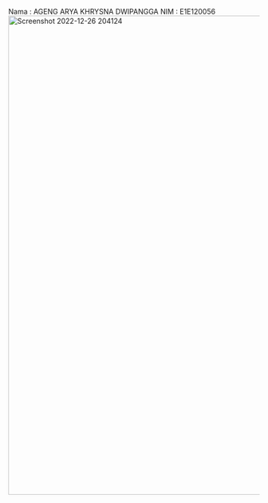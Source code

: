 Nama  : AGENG ARYA KHRYSNA DWIPANGGA
NIM   : E1E120056
<img width="960" alt="Screenshot 2022-12-26 204124" src="https://user-images.githubusercontent.com/77687228/209550274-9d76c2d9-407f-4afc-b718-c7db247ceb27.png">

